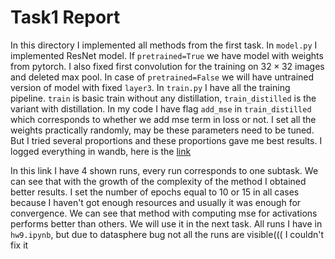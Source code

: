 # Task1 Report

In this directory I implemented all methods from the first task. In `model.py` I implemented ResNet model. If `pretrained=True` we have model with weights from pytorch. I also fixed first convolution for the training on $32 \times 32$ images and deleted max pool. In case of `pretrained=False` we will have untrained version of model with fixed `layer3`. In `train.py` I have all the training pipeline. `train` is basic train without any distillation, `train_distilled` is the variant with distillation. In my code I have flag `add_mse` in `train_distilled` which corresponds to whether we add mse term in loss or not. I set all the weights practically randomly, may be these parameters need to be tuned. But I tried several proportions and these proportions gave me best results. I logged everything in wandb, here is the [link](https://wandb.ai/kilka74/EFDL_hw9/table?nw=nwuserkilka74)

In this link I have 4 shown runs, every run corresponds to one subtask. We can see that with the growth of the complexity of the method I obtained better results. I set the number of epochs equal to 10 or 15 in all cases because I haven't got enough resources and usually it was enough for convergence. We can see that method with computing mse for activations performs better than others. We will use it in the next task. All runs I have in `hw9.ipynb`, but due to datasphere bug not all the runs are visible((( I couldn't fix it
